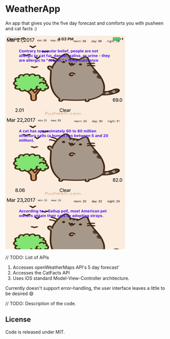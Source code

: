 # WeatherApp

An app that gives you the five day forecast and comforts you with pusheen and cat facts :) 

![Screenshot](web/screenshot.png)

// TODO: List of APIs
1. Accesses openWeatherMaps API's 5 day forecast'
2. Accesses the CatFacts API 
3. Uses iOS standard Model-View-Controller architecture.

Currently doesn't support error-handling, the user interface leaves a little to be desired :smile:

// TODO: Description of the code.

## License

Code is released under MIT.
